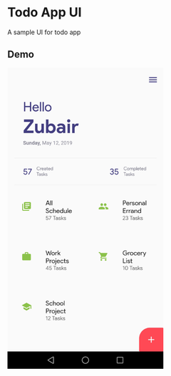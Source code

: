 # Todo App UI

A sample UI for todo app

## Demo

<p>
  <img src="screenshots/todo-app.jpg" width="350">
</p>

